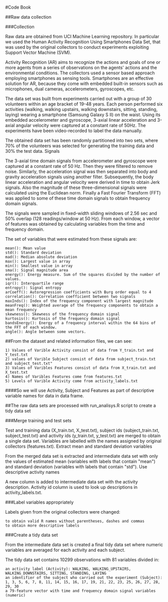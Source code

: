 #Code Book

##Raw data collection

###Collection

Raw data are obtained from UCI Machine Learning repository. In particular we used the Human Activity Recognition Using Smartphones Data Set, that was used by the original collectors to conduct experiments exploiting Support Vector Machine (SVM).

Activity Recognition (AR) aims to recognize the actions and goals of one or more agents from a series of observations on the agents' actions and the environmental conditions. The collectors used a sensor based approach employing smartphones as sensing tools. Smartphones are an effective solution for AR, because they come with embedded built-in sensors such as microphones, dual cameras, accelerometers, gyroscopes, etc.

The data set was built from experiments carried out with a group of 30 volunteers within an age bracket of 19-48 years. Each person performed six activities (walking, walking upstairs, walking downstairs, sitting, standing, laying) wearing a smartphone (Samsung Galaxy S II) on the waist. Using its embedded accelerometer and gyroscope, 3-axial linear acceleration and 3-axial angular velocity were captured at a constant rate of 50Hz. The experiments have been video-recorded to label the data manually.

The obtained data set has been randomly partitioned into two sets, where 70% of the volunteers was selected for generating the training data and 30% the test data.
Signals

The 3-axial time domain signals from accelerometer and gyroscope were captured at a constant rate of 50 Hz. Then they were filtered to remove noise. Similarly, the acceleration signal was then separated into body and gravity acceleration signals using another filter. Subsequently, the body linear acceleration and angular velocity were derived in time to obtain Jerk signals. Also the magnitude of these three-dimensional signals were calculated using the Euclidean norm. Finally a Fast Fourier Transform (FFT) was applied to some of these time domain signals to obtain frequency domain signals.

The signals were sampled in fixed-width sliding windows of 2.56 sec and 50% overlap (128 readings/window at 50 Hz). From each window, a vector of features was obtained by calculating variables from the time and frequency domain.

The set of variables that were estimated from these signals are:

    mean(): Mean value
    std(): Standard deviation
    mad(): Median absolute deviation
    max(): Largest value in array
    min(): Smallest value in array
    sma(): Signal magnitude area
    energy(): Energy measure. Sum of the squares divided by the number of values.
    iqr(): Interquartile range
    entropy(): Signal entropy
    arCoeff(): Autoregression coefficients with Burg order equal to 4
    correlation(): Correlation coefficient between two signals
    maxInds(): Index of the frequency component with largest magnitude
    meanFreq(): Weighted average of the frequency components to obtain a mean frequency
    skewness(): Skewness of the frequency domain signal
    kurtosis(): Kurtosis of the frequency domain signal
    bandsEnergy(): Energy of a frequency interval within the 64 bins of the FFT of each window.
    angle(): Angle between some vectors.

##From the dataset and related information files, we can see:

    1) Values of Varible Activity consist of data from Y_train.txt and Y_test.txt
    2) values of Varible Subject consist of data from subject_train.txt and subject_test.txt"
    3) Values of Varibles Features consist of data from X_train.txt and X_test.txt
    4) Names of Varibles Features come from features.txt
    5) Levels of Varible Activity come from activity_labels.txt

####So we will use Activity, Subject and Features as part of descriptive variable names for data in data frame.


##The raw data sets are processed with run_analisys.R script to create a tidy data set 

###Merge training and test sets

Test and training data (X_train.txt, X_test.txt), subject ids (subject_train.txt, subject_test.txt) and activity ids (y_train.txt, y_test.txt) are merged to obtain a single data set. Variables are labelled with the names assigned by original collectors (features.txt).
Extract mean and standard deviation variables

From the merged data set is extracted and intermediate data set with only the values of estimated mean (variables with labels that contain "mean") and standard deviation (variables with labels that contain "std").
Use descriptive activity names

A new column is added to intermediate data set with the activity description. Activity id column is used to look up descriptions in activity_labels.txt.

###Label variables appropriately

Labels given from the original collectors were changed:

    to obtain valid R names without parentheses, dashes and commas
    to obtain more descriptive labels

###Create a tidy data set

From the intermediate data set is created a final tidy data set where numeric variables are averaged for each activity and each subject.

The tidy data set contains 10299 observations with 81 variables divided in:

    an activity label (Activity): WALKING, WALKING_UPSTAIRS, WALKING_DOWNSTAIRS, SITTING, STANDING, LAYING
    an identifier of the subject who carried out the experiment (Subject): 1, 3, 5, 6, 7, 8, 11, 14, 15, 16, 17, 19, 21, 22, 23, 25, 26, 27, 28, 29, 30
    a 79-feature vector with time and frequency domain signal variables (numeric)



